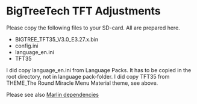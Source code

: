 # BigTreeTech TFT Adjustments

Please copy the following files to your SD-card. All are prepared here.

- BIGTREE_TFT35_V3.0_E3.27.x.bin
- config.ini
- language_en.ini
- TFT35

I did copy language_en.ini from Language Packs. It has to be copied in the root directory, not in language pack-folder.
I did copy TFT35 from THEME_The Round Miracle Menu Material theme, see above.

Please see also [Marlin dependencies](https://github.com/rbuchli/BIGTREETECH-TouchScreenFirmware#marlin-dependencies)
